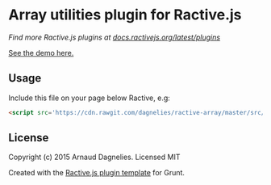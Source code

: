 # Array utilities plugin for Ractive.js

*Find more Ractive.js plugins at [docs.ractivejs.org/latest/plugins](http://docs.ractivejs.org/latest/plugins)*

[See the demo here.](http://dagnelies.github.io/ractive-array/)

## Usage

Include this file on your page below Ractive, e.g:

```html
<script src='https://cdn.rawgit.com/dagnelies/ractive-array/master/src/ractive-array.js'></script>
```


## License

Copyright (c) 2015 Arnaud Dagnelies. Licensed MIT

Created with the [Ractive.js plugin template](https://github.com/ractivejs/plugin-template) for Grunt.
